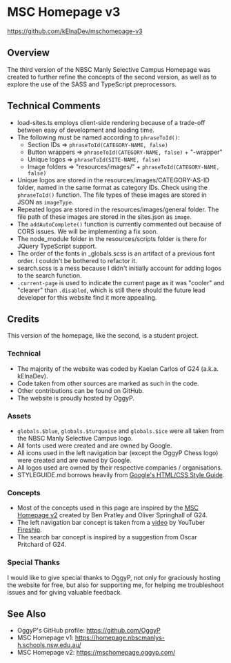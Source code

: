 # MSC Homepage v3
https://github.com/kElnaDev/mschomepage-v3


## Overview
The third version of the NBSC Manly Selective Campus Homepage was created to further refine the concepts of the second version, as well as to explore the use of the SASS and TypeScript preprocessors.



## Technical Comments
- load-sites.ts employs client-side rendering because of a trade-off between easy of development and loading time.
- The following must be named according to `phraseToId()`:
  - Section IDs => `phraseToId(CATEGORY-NAME, false)`
  - Button wrappers => `phraseToId(CATEGORY-NAME, false)` + "-wrapper"
  - Unique logos => `phraseToId(SITE-NAME, false)`
  - Image folders => "resources/images/" + `phraseToId(CATEGORY-NAME, false)`
- Unique logos are stored in the resources/images/CATEGORY-AS-ID folder, named in the same format as category IDs. Check using the `phraseToId()` function. The file types of these images are stored in JSON as `imageType`.
- Repeated logos are stored in the resources/images/general folder. The file 
path of these images are stored in the sites.json as `image`.
- The `addAutoComplete()` function is currently commented out because of CORS issues. We will be implementing a fix soon.
- The node_module folder in the resources/scripts folder is there for JQuery TypeScript support.
- The order of the fonts in _globals.scss is an artifact of a previous font order. I couldn't be bothered to refactor it.
- search.scss is a mess because I didn't initially account for adding logos to the search function.
- `.current-page` is used to indicate the current page as it was "cooler" and "clearer" than `.disabled`, which is still there should the future lead developer for this website find it more appealing.



## Credits
This version of the homepage, like the second, is a student project.

### Technical
- The majority of the website was coded by Kaelan Carlos of G24 (a.k.a. kElnaDev).
- Code taken from other sources are marked as such in the code.
- Other contributions can be found on GitHub.
- The website is proudly hosted by OggyP.

### Assets
- `globals.$blue`, `globals.$turquoise` and `globals.$ice` were all taken from the NBSC Manly Selective Campus logo.
- All fonts used were created and are owned by Google.
- All icons used in the left navigation bar (except the OggyP Chess logo) were created and are owned by Google.
- All logos used are owned by their respective companies / organisations.
- STYLEGUIDE.md borrows heavily from [Google's HTML/CSS Style Guide](https://google.github.io/styleguide/htmlcssguide.html).

### Concepts
- Most of the concepts used in this page are inspired by the [MSC Homepage v2](https://mschomepage.oggyp.com/) created by Ben Pratley and Oliver Springhall of G24.
- The left navigation bar concept is taken from a [video](https://youtu.be/biOMz4puGt8) by YouTuber [Fireship](https://www.youtube.com/c/Fireship).
- The search bar concept is inspired by a suggestion from Oscar Pritchard of G24.

### Special Thanks
I would like to give special thanks to OggyP, not only for graciously hosting the website for free, but also for supporting me, for helping me troubleshoot issues and for giving valuable feedback.



## See Also
- OggyP's GitHub profile: https://github.com/OggyP
- MSC Homepage v1: https://homepage.nbscmanlys-h.schools.nsw.edu.au/
- MSC Homepage v2: https://mschomepage.oggyp.com/
